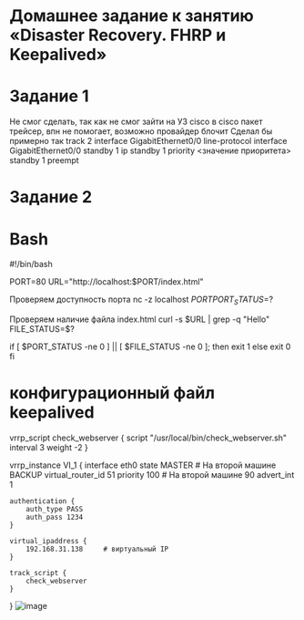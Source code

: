 # Домашнее задание к занятию «Disaster Recovery. FHRP и Keepalived»
# Задание 1
Не смог сделать, так как не смог зайти на УЗ cisco в cisco пакет трейсер, впн не помогает, возможно провайдер блочит
Сделал бы примерно так
track 2 interface GigabitEthernet0/0 line-protocol
interface GigabitEthernet0/0
 standby 1 ip <HSRP-IP>
 standby 1 priority <значение приоритета>
 standby 1 preempt
 # Задание 2
# Bash
 #!/bin/bash

PORT=80
URL="http://localhost:$PORT/index.html"

 Проверяем доступность порта
nc -z localhost $PORT
PORT_STATUS=$?

 Проверяем наличие файла index.html
curl -s $URL | grep -q "Hello"
FILE_STATUS=$?

if [ $PORT_STATUS -ne 0 ] || [ $FILE_STATUS -ne 0 ]; then
    exit 1
else
    exit 0
fi

# конфигурационный файл keepalived

vrrp_script check_webserver {
    script "/usr/local/bin/check_webserver.sh"
    interval 3
    weight -2
}

vrrp_instance VI_1 {
    interface eth0
    state MASTER          # На второй машине  BACKUP
    virtual_router_id 51
    priority 100          # На второй машине  90
    advert_int 1

    authentication {
        auth_type PASS
        auth_pass 1234
    }

    virtual_ipaddress {
        192.168.31.138     # виртуальный IP
    }

    track_script {
        check_webserver
    }
}
![image](https://github.com/user-attachments/assets/47b172db-6e0d-4389-b669-cabae587c4af)
